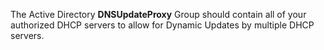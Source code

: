 The Active Directory **DNSUpdateProxy** Group should contain all of your authorized DHCP servers to allow for Dynamic Updates by multiple DHCP servers. 